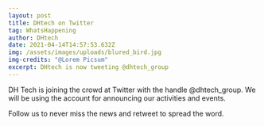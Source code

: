 ```yaml
---
layout: post
title: DHtech on Twitter
tag: WhatsHappening
author: DHtech
date: 2021-04-14T14:57:53.632Z
img: /assets/images/uploads/blured_bird.jpg
img-credits: "@Lorem Picsum"
excerpt: DHtech is now tweeting @dhtech_group
---
```

DH Tech is joining the crowd at Twitter with the handle @dhtech_group. We will be using the account for announcing our activities and events. 

Follow us to never miss the news and retweet to spread the word.